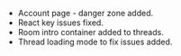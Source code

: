 - Account page - danger zone added.
- React key issues fixed.
- Room intro container added to threads.
- Thread loading mode to fix issues added.
